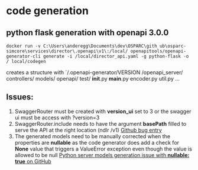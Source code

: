 # code generation

## python flask generation with openapi 3.0.0

`docker run -v C:\Users\anderegg\Documents\dev\OSPARC\gith
ub\osparc-simcore\services\director\.openapi\v1\:/local/ openapitools/openapi-generator-cli generate -i /local/director_api.yaml -g python-flask -o /
local/codegen`

creates a structure with
`/.openapi-generator/VERSION
/openapi_server/
    controllers/
    models/
    openapi/
    test/
    __init__.py
    __main__.py
    encoder.py
    util.py
    ...

## Issues:

1. SwaggerRouter must be created with __version_ui__ set to 3 or the swagger ui must be access with ?version=3
2. SwaggerRouter.include needs to have the argument __basePath__ filled to serve the API at the right location (ndlr /v1)  [Github bug entry](https://github.com/aamalev/aiohttp_apiset/issues/45)
3. The generated models need to be manually corrected when the properties are __nullable__ as the code generator does add a check for __None__ value that triggers a ValueError exception even though the value is allowed to be null [Python server models generation issue with __nullable: true__ on GitHub](https://github.com/OpenAPITools/openapi-generator/issues/579)